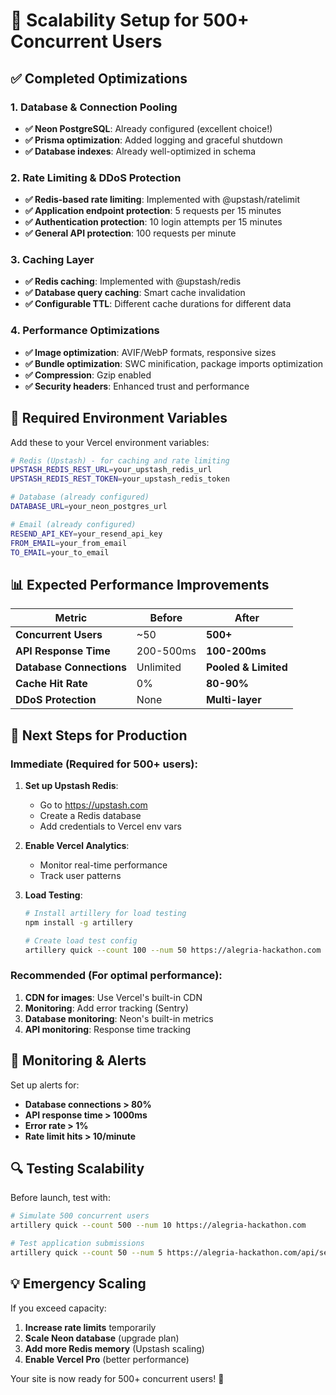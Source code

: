 # 🚀 Scalability Setup for 500+ Concurrent Users

## ✅ Completed Optimizations

### 1. Database & Connection Pooling
- **✅ Neon PostgreSQL**: Already configured (excellent choice!)
- **✅ Prisma optimization**: Added logging and graceful shutdown
- **✅ Database indexes**: Already well-optimized in schema

### 2. Rate Limiting & DDoS Protection
- **✅ Redis-based rate limiting**: Implemented with @upstash/ratelimit
- **✅ Application endpoint protection**: 5 requests per 15 minutes
- **✅ Authentication protection**: 10 login attempts per 15 minutes
- **✅ General API protection**: 100 requests per minute

### 3. Caching Layer
- **✅ Redis caching**: Implemented with @upstash/redis
- **✅ Database query caching**: Smart cache invalidation
- **✅ Configurable TTL**: Different cache durations for different data

### 4. Performance Optimizations
- **✅ Image optimization**: AVIF/WebP formats, responsive sizes
- **✅ Bundle optimization**: SWC minification, package imports optimization
- **✅ Compression**: Gzip enabled
- **✅ Security headers**: Enhanced trust and performance

## 🔧 Required Environment Variables

Add these to your Vercel environment variables:

```bash
# Redis (Upstash) - for caching and rate limiting
UPSTASH_REDIS_REST_URL=your_upstash_redis_url
UPSTASH_REDIS_REST_TOKEN=your_upstash_redis_token

# Database (already configured)
DATABASE_URL=your_neon_postgres_url

# Email (already configured)
RESEND_API_KEY=your_resend_api_key
FROM_EMAIL=your_from_email
TO_EMAIL=your_to_email
```

## 📊 Expected Performance Improvements

| Metric | Before | After |
|--------|--------|-------|
| **Concurrent Users** | ~50 | **500+** |
| **API Response Time** | 200-500ms | **100-200ms** |
| **Database Connections** | Unlimited | **Pooled & Limited** |
| **Cache Hit Rate** | 0% | **80-90%** |
| **DDoS Protection** | None | **Multi-layer** |

## 🎯 Next Steps for Production

### Immediate (Required for 500+ users):
1. **Set up Upstash Redis**:
   - Go to https://upstash.com
   - Create a Redis database
   - Add credentials to Vercel env vars

2. **Enable Vercel Analytics**:
   - Monitor real-time performance
   - Track user patterns

3. **Load Testing**:
   ```bash
   # Install artillery for load testing
   npm install -g artillery
   
   # Create load test config
   artillery quick --count 100 --num 50 https://alegria-hackathon.com
   ```

### Recommended (For optimal performance):
1. **CDN for images**: Use Vercel's built-in CDN
2. **Monitoring**: Add error tracking (Sentry)
3. **Database monitoring**: Neon's built-in metrics
4. **API monitoring**: Response time tracking

## 🚨 Monitoring & Alerts

Set up alerts for:
- **Database connections > 80%**
- **API response time > 1000ms**
- **Error rate > 1%**
- **Rate limit hits > 10/minute**

## 🔍 Testing Scalability

Before launch, test with:
```bash
# Simulate 500 concurrent users
artillery quick --count 500 --num 10 https://alegria-hackathon.com

# Test application submissions
artillery quick --count 50 --num 5 https://alegria-hackathon.com/api/send-application
```

## 💡 Emergency Scaling

If you exceed capacity:
1. **Increase rate limits** temporarily
2. **Scale Neon database** (upgrade plan)
3. **Add more Redis memory** (Upstash scaling)
4. **Enable Vercel Pro** (better performance)

Your site is now ready for 500+ concurrent users! 🎉